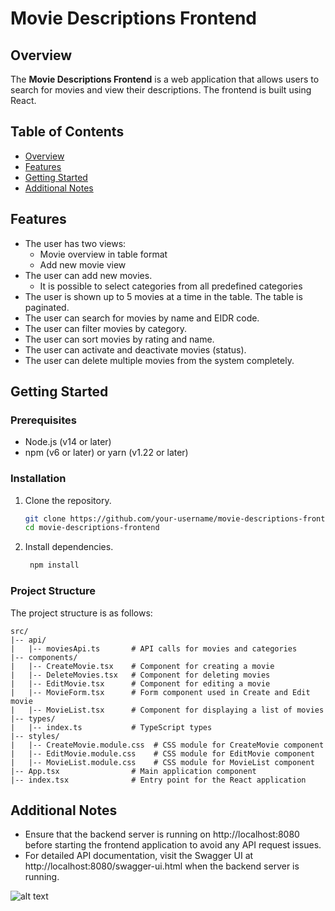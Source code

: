 # Movie Descriptions Frontend

## Overview

The **Movie Descriptions Frontend** is a web application that allows users to search for movies and view their descriptions. The frontend is built using React.

## Table of Contents

- [Overview](#overview)
- [Features](#features)
- [Getting Started](#getting-started)
- [Additional Notes](#additional-notes)

## Features
-  The user has two views:
   -  Movie overview in table format
   -  Add new movie view
-  The user can add new movies.
   -  It is possible to select categories from all predefined categories
-  The user is shown up to 5 movies at a time in the table. The table is paginated.
-  The user can search for movies by name and EIDR code.
-  The user can filter movies by category.
-  The user can sort movies by rating and name.
-  The user can activate and deactivate movies (status).
-  The user can delete multiple movies from the system completely.

## Getting Started
### Prerequisites
- Node.js (v14 or later)
- npm (v6 or later) or yarn (v1.22 or later)

### Installation
1. Clone the repository.
   ```sh
   git clone https://github.com/your-username/movie-descriptions-frontend.git
   cd movie-descriptions-frontend
   ```
   
2. Install dependencies.
   ```sh
    npm install
    ```

### Project Structure
The project structure is as follows:
```
src/
|-- api/
|   |-- moviesApi.ts       # API calls for movies and categories
|-- components/
|   |-- CreateMovie.tsx    # Component for creating a movie
|   |-- DeleteMovies.tsx   # Component for deleting movies
|   |-- EditMovie.tsx      # Component for editing a movie
|   |-- MovieForm.tsx      # Form component used in Create and Edit movie
|   |-- MovieList.tsx      # Component for displaying a list of movies
|-- types/
|   |-- index.ts           # TypeScript types
|-- styles/
|   |-- CreateMovie.module.css  # CSS module for CreateMovie component
|   |-- EditMovie.module.css    # CSS module for EditMovie component
|   |-- MovieList.module.css    # CSS module for MovieList component
|-- App.tsx                # Main application component
|-- index.tsx              # Entry point for the React application
```

## Additional Notes
- Ensure that the backend server is running on http://localhost:8080 before starting the frontend application to avoid any API request issues.
- For detailed API documentation, visit the Swagger UI at http://localhost:8080/swagger-ui.html when the backend server is running.

![alt text](https://github.com/siimkkoger/movie-descriptions-fe/examples/image_create_movie.png?raw=true)